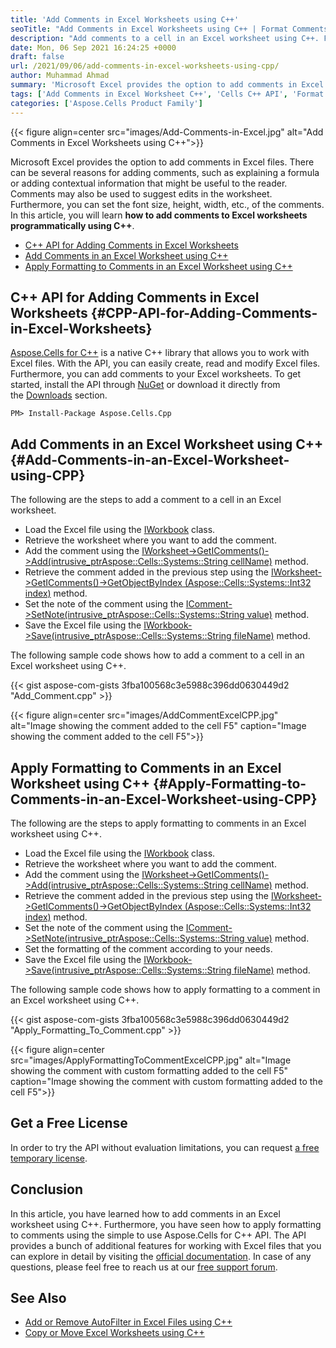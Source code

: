 ```yaml
---
title: 'Add Comments in Excel Worksheets using C++'
seoTitle: "Add Comments in Excel Worksheets using C++ | Format Comments"
description: "Add comments to a cell in an Excel worksheet using C++. Format cell comments in Excel worksheets programmatically using C++."
date: Mon, 06 Sep 2021 16:24:25 +0000
draft: false
url: /2021/09/06/add-comments-in-excel-worksheets-using-cpp/
author: Muhammad Ahmad
summary: 'Microsoft Excel provides the option to add comments in Excel files. There can be several reasons for adding comments, such as explaining a formula or adding contextual information that might be useful to the reader. Comments may also be used to suggest edits in the worksheet. Furthermore, you can set the font size, height, width, etc., of the comments. In this article, you will learn **how to add comments to Excel worksheets programmatically using C++**.'
tags: ['Add Comments in Excel Worksheet C++', 'Cells C++ API', 'Format comment in Excel Worksheet C++']
categories: ['Aspose.Cells Product Family']
---
```




{{< figure align=center src="images/Add-Comments-in-Excel.jpg" alt="Add Comments in Excel Worksheets using C++">}}


Microsoft Excel provides the option to add comments in Excel files. There can be several reasons for adding comments, such as explaining a formula or adding contextual information that might be useful to the reader. Comments may also be used to suggest edits in the worksheet. Furthermore, you can set the font size, height, width, etc., of the comments. In this article, you will learn **how to add comments to Excel worksheets programmatically using C++**.

*   [C++ API for Adding Comments in Excel Worksheets][1]
*   [Add Comments in an Excel Worksheet using C++][2]
*   [Apply Formatting to Comments in an Excel Worksheet using C++][3]

## C++ API for Adding Comments in Excel Worksheets {#CPP-API-for-Adding-Comments-in-Excel-Worksheets}

[Aspose.Cells for C++][4] is a native C++ library that allows you to work with Excel files. With the API, you can easily create, read and modify Excel files. Furthermore, you can add comments to your Excel worksheets. To get started, install the API through [NuGet][5] or download it directly from the [Downloads][6] section.

```
PM> Install-Package Aspose.Cells.Cpp
```

## Add Comments in an Excel Worksheet using C++ {#Add-Comments-in-an-Excel-Worksheet-using-CPP}

The following are the steps to add a comment to a cell in an Excel worksheet.

*   Load the Excel file using the [IWorkbook][7] class.
*   Retrieve the worksheet where you want to add the comment.
*   Add the comment using the [IWorksheet->GetIComments()->Add(intrusive\_ptr<Aspose::Cells::Systems::String> cellName)][8] method.
*   Retrieve the comment added in the previous step using the [IWorksheet->GetIComments()->GetObjectByIndex (Aspose::Cells::Systems::Int32 index)][9] method.
*   Set the note of the comment using the [IComment->SetNote(intrusive\_ptr<Aspose::Cells::Systems::String> value)][10] method.
*   Save the Excel file using the [IWorkbook->Save(intrusive\_ptr<Aspose::Cells::Systems::String> fileName)][11] method.

The following sample code shows how to add a comment to a cell in an Excel worksheet using C++.

{{< gist aspose-com-gists 3fba100568c3e5988c396dd0630449d2 "Add_Comment.cpp" >}}



{{< figure align=center src="images/AddCommentExcelCPP.jpg" alt="Image showing the comment added to the cell F5" caption="Image showing the comment added to the cell F5[](https://blog.aspose.com/wp-content/uploads/sites/2/2021/09/AddCommentExcelCPP.jpg)">}}


## Apply Formatting to Comments in an Excel Worksheet using C++ {#Apply-Formatting-to-Comments-in-an-Excel-Worksheet-using-CPP}

The following are the steps to apply formatting to comments in an Excel worksheet using C++.

*   Load the Excel file using the [IWorkbook][12] class.
*   Retrieve the worksheet where you want to add the comment.
*   Add the comment using the [IWorksheet->GetIComments()->Add(intrusive\_ptr<Aspose::Cells::Systems::String> cellName)][13] method.
*   Retrieve the comment added in the previous step using the [IWorksheet->GetIComments()->GetObjectByIndex (Aspose::Cells::Systems::Int32 index)][14] method.
*   Set the note of the comment using the [IComment->SetNote(intrusive\_ptr<Aspose::Cells::Systems::String> value)][15] method.
*   Set the formatting of the comment according to your needs.
*   Save the Excel file using the [IWorkbook->Save(intrusive\_ptr<Aspose::Cells::Systems::String> fileName)][16] method.

The following sample code shows how to apply formatting to a comment in an Excel worksheet using C++.

{{< gist aspose-com-gists 3fba100568c3e5988c396dd0630449d2 "Apply_Formatting_To_Comment.cpp" >}}



{{< figure align=center src="images/ApplyFormattingToCommentExcelCPP.jpg" alt="Image showing the comment with custom formatting added to the cell F5" caption="Image showing the comment with custom formatting added to the cell F5">}}


## Get a Free License

In order to try the API without evaluation limitations, you can request [a free temporary license][17].

## Conclusion

In this article, you have learned how to add comments in an Excel worksheet using C++. Furthermore, you have seen how to apply formatting to comments using the simple to use Aspose.Cells for C++ API. The API provides a bunch of additional features for working with Excel files that you can explore in detail by visiting the [official documentation][18]. In case of any questions, please feel free to reach us at our [free support forum][19].

## See Also

*   [Add or Remove AutoFilter in Excel Files using C++][20]
*   [Copy or Move Excel Worksheets using C++][21]




[1]: #CPP-API-for-Adding-Comments-in-Excel-Worksheets
[2]: #Add-Comments-in-an-Excel-Worksheet-using-CPP
[3]: #Apply-Formatting-to-Comments-in-an-Excel-Worksheet-using-CPP
[4]: https://products.aspose.com/cells/cpp
[5]: https://www.nuget.org/packages/Aspose.Cells.Cpp
[6]: https://downloads.aspose.com/cells/cpp
[7]: https://apireference.aspose.com/cells/cpp/class/aspose.cells.i_workbook
[8]: https://apireference.aspose.com/cells/cpp/class/aspose.cells.i_comment_collection#a3f014415e292fa15c6220e9727dad384
[9]: https://apireference.aspose.com/cells/cpp/class/aspose.cells.i_comment_collection#a253830b55bde03d3fa70dba51635be90
[10]: https://apireference.aspose.com/cells/cpp/class/aspose.cells.i_comment#a791b9d4e9bf3975709a7f93b5db09580
[11]: https://apireference.aspose.com/cells/cpp/class/aspose.cells.i_workbook#a77072cfb929787df9ad1f38b02f58349
[12]: https://apireference.aspose.com/cells/cpp/class/aspose.cells.i_workbook
[13]: https://apireference.aspose.com/cells/cpp/class/aspose.cells.i_comment_collection#a3f014415e292fa15c6220e9727dad384
[14]: https://apireference.aspose.com/cells/cpp/class/aspose.cells.i_comment_collection#a253830b55bde03d3fa70dba51635be90
[15]: https://apireference.aspose.com/cells/cpp/class/aspose.cells.i_comment#a791b9d4e9bf3975709a7f93b5db09580
[16]: https://apireference.aspose.com/cells/cpp/class/aspose.cells.i_workbook#a77072cfb929787df9ad1f38b02f58349
[17]: https://purchase.aspose.com/temporary-license
[18]: https://docs.aspose.com/cells/cpp/
[19]: https://forum.aspose.com/c/cells/9
[20]: https://blog.aspose.com/2021/05/19/add-or-remove-autofilter-in-excel-files-using-cpp/
[21]: https://blog.aspose.com/2021/04/06/copy-or-move-excel-worksheets-using-cpp/




